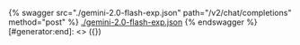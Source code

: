 [#generator:start]: <> ({ "template": "openapi" })
{% swagger src="./gemini-2.0-flash-exp.json" path="/v2/chat/completions" method="post" %}
[./gemini-2.0-flash-exp.json](./gemini-2.0-flash-exp.json)
{% endswagger %}
[#generator:end]: <> ({})